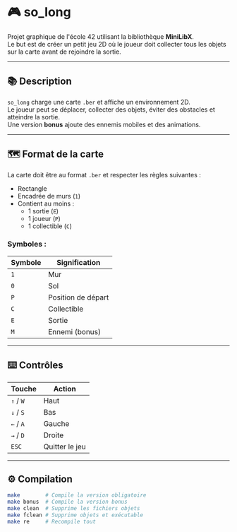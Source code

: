 # 🎮 so_long

Projet graphique de l'école 42 utilisant la bibliothèque **MiniLibX**.  
Le but est de créer un petit jeu 2D où le joueur doit collecter tous les objets sur la carte avant de rejoindre la sortie.

---

## 📚 Description

`so_long` charge une carte `.ber` et affiche un environnement 2D.  
Le joueur peut se déplacer, collecter des objets, éviter des obstacles et atteindre la sortie.  
Une version **bonus** ajoute des ennemis mobiles et des animations.

---

## 🗺️ Format de la carte

La carte doit être au format `.ber` et respecter les règles suivantes :
- Rectangle
- Encadrée de murs (`1`)
- Contient au moins :
  - 1 sortie (`E`)
  - 1 joueur (`P`)
  - 1 collectible (`C`)

### Symboles :
| Symbole | Signification |
| ------- | ------------- |
| `1` | Mur |
| `0` | Sol |
| `P` | Position de départ |
| `C` | Collectible |
| `E` | Sortie |
| `M` | Ennemi (bonus) |

---

## ⌨️ Contrôles

| Touche | Action |
| ------ | ------ |
| `↑` / `W` | Haut |
| `↓` / `S` | Bas |
| `←` / `A` | Gauche |
| `→` / `D` | Droite |
| `ESC` | Quitter le jeu |

---

## ⚙️ Compilation

```bash
make        # Compile la version obligatoire
make bonus  # Compile la version bonus
make clean  # Supprime les fichiers objets
make fclean # Supprime objets et exécutable
make re     # Recompile tout
